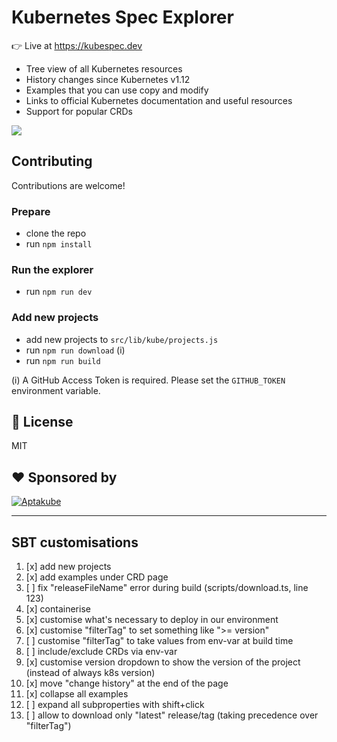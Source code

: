 # Kubernetes Spec Explorer

👉 Live at https://kubespec.dev

- Tree view of all Kubernetes resources
- History changes since Kubernetes v1.12
- Examples that you can use copy and modify
- Links to official Kubernetes documentation and useful resources
- Support for popular CRDs


![](./screenshot.png)

## Contributing

Contributions are welcome!

### Prepare

- clone the repo
- run `npm install`

### Run the explorer

- run `npm run dev`

### Add new projects

- add new projects to `src/lib/kube/projects.js`
- run `npm run download` (i)
- run `npm run build`

(i) A GitHub Access Token is required. Please set the `GITHUB_TOKEN` environment variable.

## 📃 License

MIT

## ❤️ Sponsored by

<a href="https://aptakube.com">
    <img src="https://aptakube.com/og.png" alt="Aptakube">
</a>

---

## SBT customisations

1. [x] add new projects
1. [x] add examples under CRD page
1. [ ] fix "releaseFileName" error during build (scripts/download.ts, line 123)
1. [x] containerise
1. [x] customise what's necessary to deploy in our environment
1. [x] customise "filterTag" to set something like ">= version"
1. [ ] customise "filterTag" to take values from env-var at build time
1. [ ] include/exclude CRDs via env-var
1. [x] customise version dropdown to show the version of the project (instead of always k8s version)
1. [x] move "change history" at the end of the page
1. [x] collapse all examples
1. [ ] expand all subproperties with shift+click
1. [ ] allow to download only "latest" release/tag (taking precedence over "filterTag")
